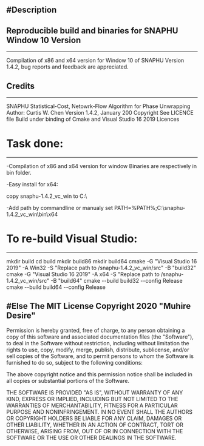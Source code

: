 #Description
------------

## Reproducible build and binaries for SNAPHU Window 10 Version 
--------------------------------------------------------------

Compilation of x86 and x64 version for Window 10 of SNAPHU Version 1.4.2, 
bug reports and feedback are appreciated.

## Credits
-------------------------------------------------------------
SNAPHU
Statistical-Cost, Netowrk-Flow Algorithm for Phase Unwrapping
Author: Curtis W. Chen
Version 1.4.2, January 200
Copyright See LICENCE file
Build under binding of Cmake and Visual Studio 16 2019 Licences 

# Task done:
-------------------------------------------------------------
-Compilation of x86 and x64 version for window
Binaries are respectively in bin folder.

-Easy install for x64:

copy snaphu-1.4.2_vc_win to C:\

-Add path by commandline or manualy
set PATH=%PATH%;C:\snaphu-1.4.2_vc_win\bin\x64

# To re-build Visual Studio:
-------------------------------------------------------------

mkdir build
cd build
mkdir build86
mkdir build64
cmake -G "Visual Studio 16 2019" -A Win32 -S "Replace path to /snaphu-1.4.2_vc_win/src" -B "build32"
cmake -G "Visual Studio 16 2019" -A x64 -S "Replace path to /snaphu-1.4.2_vc_win/src" -B "build64"
cmake --build build32 --config Release
cmake --build build64 --config Release



#Else The MIT License Copyright 2020 "Muhire Desire"  
--------------------------------------------------------------
Permission is hereby granted, free of charge, to any person obtaining a copy of this software and associated documentation files (the "Software"), to deal in the Software without restriction, including without limitation the rights to use, copy, modify, merge, publish, distribute, sublicense, and/or sell copies of the Software, and to permit persons to whom the Software is furnished to do so, subject to the following conditions:

The above copyright notice and this permission notice shall be included in all copies or substantial portions of the Software.

THE SOFTWARE IS PROVIDED "AS IS", WITHOUT WARRANTY OF ANY KIND, EXPRESS OR IMPLIED, INCLUDING BUT NOT LIMITED TO THE WARRANTIES OF MERCHANTABILITY, FITNESS FOR A PARTICULAR PURPOSE AND NONINFRINGEMENT. IN NO EVENT SHALL THE AUTHORS OR COPYRIGHT HOLDERS BE LIABLE FOR ANY CLAIM, DAMAGES OR OTHER LIABILITY, WHETHER IN AN ACTION OF CONTRACT, TORT OR OTHERWISE, ARISING FROM, OUT OF OR IN CONNECTION WITH THE SOFTWARE OR THE USE OR OTHER DEALINGS IN THE SOFTWARE.










